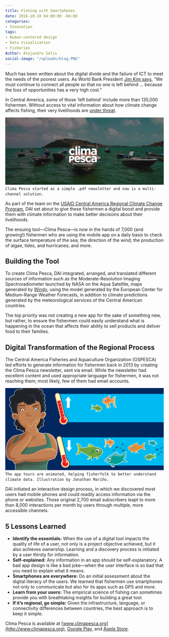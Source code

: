 ```yaml
---
title: Fishing with Smartphones
date: 2018-10-10 04:00:00 -04:00
categories:
- Innovation
tags:
- Human-centered design
- Data Visualization
- Fisheries
Author: Alejandro Solis
social-image: "/uploads/blog.PNG"
---
```


Much has been written about the digital divide and the failure of ICT to meet the needs of the poorest users. As World Bank President [Jim Kim says](https://www.worldbank.org/en/news/speech/2018/02/26/speech-by-world-bank-group-president-jim-yong-kim-at-the-gsma-2018-mobile-world-congress), “We must continue to connect all people so that no one is left behind … because the loss of opportunities has a very high cost.”

In Central America, some of those ‘left behind’ include more than 135,000 fishermen. Without access to vital information about how climate change affects fishing, their very livelihoods are [under threat](https://www.nacion.com/ciencia/medio-ambiente/cambio-climatico-golpea-pesca-artesanal-en-litorales-centroamericanos/PMD2I4PAQRAJVPHFR6MCYBDDCY/story/). 

<!--more-->

![blog.PNG](/uploads/blog.PNG)
`Clima Pesca started as a simple .pdf newsletter and now is a multi-channel solution.`

As part of the team on the [USAID Central America Regional Climate Change Program](https://www.dai.com/our-work/projects/usaid-central-america-regional-climate-change-program-rccp-programa-regional-de), DAI set about to give these fishermen a digital boost and provide them with climate information to make better decisions about their livelihoods.

The ensuing tool—Clima Pesca—is now in the hands of 7,000 (and growing!) fishermen who are using the mobile app on a daily basis to check the surface temperature of the sea; the direction of the wind; the production of algae, tides, and hurricanes; and more.

## Building the Tool

To create Clima Pesca, DAI integrated, arranged, and translated different sources of information such as the Moderate-Resolution Imaging Spectroradiometer launched by NASA on the Aqua Satellite, maps generated by [Windy](https://www.windy.com/), using the model generated by the European Center for Medium-Range Weather Forecasts, in addition to climate predictions generated by the meteorological services of the Central American countries.

The top priority was not creating a new app for the sake of something new, but rather, to ensure the fishermen could easily understand what is happening in the ocean that affects their ability to sell products and deliver food to their families.

## Digital Transformation of the Regional Process

The Central America Fisheries and Aquaculture Organization (OSPESCA) led efforts to generate information for fishermen back in 2013 by creating the Clima Pesca newsletter, sent via email. While the newsletter had excellent content and used appropriate language for fishermen, it was not reaching them; most likely, few of them had email accounts.

![pantalla.PNG](/uploads/pantalla.PNG)
`The app tours are animated, helping fisherfolk to better understand climate data. Illustration by Jonathan Mariño.`

DAI initiated an interactive design process, in which we discovered most users had mobile phones and could readily access information via the phone or websites. Those original 2,700 email subscribers leapt to more than 8,000 interactions per month by users through multiple, more accessible channels.

## 5 Lessons Learned

* **Identify the essentials:** When the use of a digital tool impacts the quality of life of a user, not only is a project objective achieved, but it also achieves ownership. Learning and a discovery process is initiated by a user thirsty for information.
* **Self-explained:** Any information in an app should be self-explanatory. A bad app design is like a bad joke—when the user interface is so bad that you need to explain what it means.
* **Smartphones are everywhere:** Do an initial assessment about the digital literacy of the users. We learned that fishermen use smartphones not only to communicate but also for its apps such as GPS and more.
* **Learn from your users:** The empirical science of fishing can sometimes provide you with breathtaking insights for building a great tool.
* **If it’s regional, go simple:** Given the infrastructure, language, or connectivity differences between countries, the best approach is to keep it simple.

Clima Pesca is available at [www.climapesca.org](http://www.climapesca.org), [Google Play](https://play.google.com/store/apps/details?id=org.climapesca.app), and [Apple Store](https://itunes.apple.com/cr/app/clima-pesca-digital/id1384684221?mt=8).